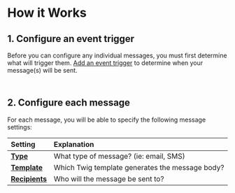 # How it Works

## 1. Configure an event trigger

Before you can configure any individual messages, you must first determine what will trigger them. [Add an event trigger](/how-it-works/add-an-event-trigger/) to determine when your message(s) will be sent.

<img class="dropshadow" :src="$withBase('/images/notification-architecture.png')" alt="" style="max-width:500px; margin-top:10px">

## 2. Configure each message

For each message, you will be able to specify the following message settings:

| Setting | Explanation
|:--------|:------------
| [**Type**](/how-it-works/set-message-type/)             | What type of message? (ie: email, SMS)
| [**Template**](/how-it-works/set-message-template/)     | Which Twig template generates the message body?
| [**Recipients**](/how-it-works/set-message-recipients/) | Who will the message be sent to?
